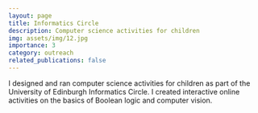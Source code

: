 ```yaml
---
layout: page
title: Informatics Circle
description: Computer science activities for children
img: assets/img/12.jpg
importance: 3
category: outreach
related_publications: false
---
```

I designed and ran computer science activities for children as part of the University of Edinburgh Informatics Circle. I created interactive online activities on the basics of Boolean logic and computer vision.